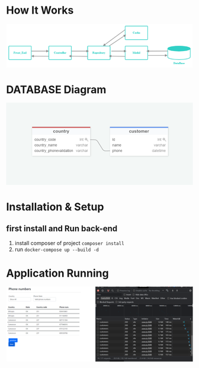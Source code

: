 # How It Works

<img src="./../Application Diagram.png">

# DATABASE Diagram
<img src="./../DATABASE Diagram.PNG">


# Installation & Setup
## first install and Run back-end
 1. install composer of project `composer install` 
 2. run `docker-compose up --build -d`



# Application Running
<img src="./../Application Running.PNG">
